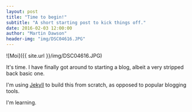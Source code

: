 ```yaml
---
layout: post
title: "Time to begin!"
subtitle: "A short starting post to kick things off."
date: 2016-02-03 12:00:00
author: "Martin Dawson"
header-img: "img/DSC04616.JPG"
---
```

![Moi]({{ site.url }}/img/DSC04616.JPG)

It's time. I have finally got around to starting a blog, albeit a very stripped back basic one.

I'm using [Jekyll](http://jekyllrb.com) to build this from scratch, as opposed to popular blogging tools.

I'm learning.
